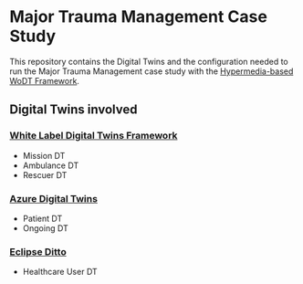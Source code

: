 # Major Trauma Management Case Study
This repository contains the Digital Twins and the configuration needed to run the Major Trauma Management case study with the [Hypermedia-based WoDT Framework](https://github.com/Web-of-Digital-Twins).

## Digital Twins involved
### [White Label Digital Twins Framework](https://wldt.github.io/)
- Mission DT
- Ambulance DT
- Rescuer DT

### [Azure Digital Twins](https://learn.microsoft.com/en-us/azure/digital-twins/overview)
  - Patient DT
  - Ongoing DT

### [Eclipse Ditto](https://eclipse.dev/ditto/)
  - Healthcare User DT
